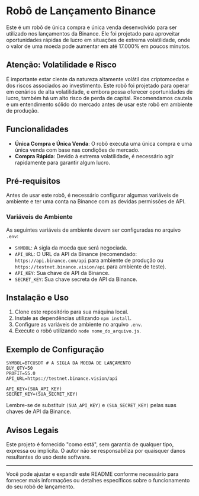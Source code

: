 # Robô de Lançamento Binance

Este é um robô de única compra e única venda desenvolvido para ser utilizado nos lançamentos da Binance. Ele foi projetado para aproveitar oportunidades rápidas de lucro em situações de extrema volatilidade, onde o valor de uma moeda pode aumentar em até 17.000% em poucos minutos.

## Atenção: Volatilidade e Risco

É importante estar ciente da natureza altamente volátil das criptomoedas e dos riscos associados ao investimento. Este robô foi projetado para operar em cenários de alta volatilidade, e embora possa oferecer oportunidades de lucro, também há um alto risco de perda de capital. Recomendamos cautela e um entendimento sólido do mercado antes de usar este robô em ambiente de produção.

## Funcionalidades

- **Única Compra e Única Venda**: O robô executa uma única compra e uma única venda com base nas condições de mercado.
- **Compra Rápida**: Devido à extrema volatilidade, é necessário agir rapidamente para garantir algum lucro.

## Pré-requisitos

Antes de usar este robô, é necessário configurar algumas variáveis de ambiente e ter uma conta na Binance com as devidas permissões de API.

### Variáveis de Ambiente

As seguintes variáveis de ambiente devem ser configuradas no arquivo `.env`:

- `SYMBOL`: A sigla da moeda que será negociada.
- `API_URL`: O URL da API da Binance (recomendado: `https://api.binance.com/api` para ambiente de produção ou `https://testnet.binance.vision/api` para ambiente de teste).
- `API_KEY`: Sua chave de API da Binance.
- `SECRET_KEY`: Sua chave secreta de API da Binance.

## Instalação e Uso

1. Clone este repositório para sua máquina local.
2. Instale as dependências utilizando `npm install`.
3. Configure as variáveis de ambiente no arquivo `.env`.
4. Execute o robô utilizando `node nome_do_arquivo.js`.

## Exemplo de Configuração

```plaintext
SYMBOL=BTCUSDT # A SIGLA DA MOEDA DE LANÇAMENTO
BUY_QTY=50
PROFIT=55.0
API_URL=https://testnet.binance.vision/api

API_KEY=(SUA_API_KEY)
SECRET_KEY=(SUA_SECRET_KEY)
```

Lembre-se de substituir `(SUA_API_KEY)` e `(SUA_SECRET_KEY)` pelas suas chaves de API da Binance.

## Avisos Legais

Este projeto é fornecido "como está", sem garantia de qualquer tipo, expressa ou implícita. O autor não se responsabiliza por quaisquer danos resultantes do uso deste software.

---

Você pode ajustar e expandir este README conforme necessário para fornecer mais informações ou detalhes específicos sobre o funcionamento do seu robô de lançamento.
